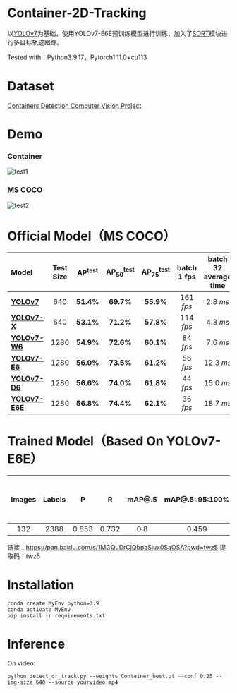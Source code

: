 # Container-2D-Tracking

以[YOLOv7](https://github.com/WongKinYiu/yolov7)为基础，使用YOLOv7-E6E预训练模型进行训练，加入了[SORT](https://github.com/haroonshakeel/yolov7-object-tracking)模块进行多目标轨迹跟踪。

Tested with：Python3.9.17，Pytorch1.11.0+cu113

# Dataset

[Containers Detection Computer Vision Project](https://universe.roboflow.com/one14-intelligence/containers-detection-db0c2)

# Demo

### Container

![test1](https://github.com/Nero-XD/Container-2D-Tracking/blob/main/assets/test1.gif)

### MS COCO

![test2](https://github.com/Nero-XD/Container-2D-Tracking/blob/main/assets/test2.gif)



# Official Model（MS COCO）

| Model                                                        | Test Size | AP<sup>test</sup> | AP<sub>50</sub><sup>test</sup> | AP<sub>75</sub><sup>test</sup> | batch 1 fps | batch 32 average time |
| :----------------------------------------------------------- | :-------: | :---------------: | :----------------------------: | :----------------------------: | :---------: | :-------------------: |
| [**YOLOv7**](https://github.com/WongKinYiu/yolov7/releases/download/v0.1/yolov7.pt) |    640    |     **51.4%**     |           **69.7%**            |           **55.9%**            |  161 *fps*  |       2.8 *ms*        |
| [**YOLOv7-X**](https://github.com/WongKinYiu/yolov7/releases/download/v0.1/yolov7x.pt) |    640    |     **53.1%**     |           **71.2%**            |           **57.8%**            |  114 *fps*  |       4.3 *ms*        |
| [**YOLOv7-W6**](https://github.com/WongKinYiu/yolov7/releases/download/v0.1/yolov7-w6.pt) |   1280    |     **54.9%**     |           **72.6%**            |           **60.1%**            |  84 *fps*   |       7.6 *ms*        |
| [**YOLOv7-E6**](https://github.com/WongKinYiu/yolov7/releases/download/v0.1/yolov7-e6.pt) |   1280    |     **56.0%**     |           **73.5%**            |           **61.2%**            |  56 *fps*   |       12.3 *ms*       |
| [**YOLOv7-D6**](https://github.com/WongKinYiu/yolov7/releases/download/v0.1/yolov7-d6.pt) |   1280    |     **56.6%**     |           **74.0%**            |           **61.8%**            |  44 *fps*   |       15.0 *ms*       |
| [**YOLOv7-E6E**](https://github.com/WongKinYiu/yolov7/releases/download/v0.1/yolov7-e6e.pt) |   1280    |     **56.8%**     |           **74.4%**            |           **62.1%**            |  36 *fps*   |       18.7 *ms*       |

# Trained Model（Based On YOLOv7-E6E）

| Images | Labels |   P   |   R   | mAP@.5 | mAP@.5:.95:100% | per 640x640 image at batch-size 16 |
| :----: | :----: | :---: | :---: | :----: | :-------------: | :--------------------------------: |
|  132   |  2388  | 0.853 | 0.732 |  0.8   |      0.459      |              15.6 ms               |

链接：https://pan.baidu.com/s/1MGQuDrCjQbpaSiux0SaOSA?pwd=twz5 
提取码：twz5

# Installation

```shell
conda create MyEnv python=3.9
conda activate MyEnv
pip install -r requirements.txt
```

# Inference

On video:

```
python detect_or_track.py --weights Container_best.pt --conf 0.25 --img-size 640 --source yourvideo.mp4
```

